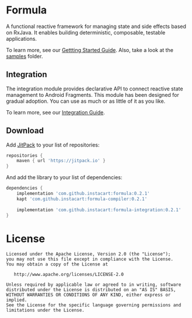 # Formula
A functional reactive framework for managing state and side effects based on RxJava. It enables building 
deterministic, composable, testable applications.

To learn more, see our [Gettting Started Guide](docs/Getting-Started.md). Also, take a look at the [samples](samples) 
folder.

## Integration
The integration module provides declarative API to connect reactive state management to Android Fragments. 
This module has been designed for gradual adoption. You can use as much or as little of it as you like.

To learn more, see our [Integration Guide](docs/Integration.md).

## Download

Add [JitPack](https://jitpack.io) to your list of repositories:

```groovy
repositories {
    maven { url 'https://jitpack.io' }
}
```

And add the library to your list of dependencies:

```groovy
dependencies {
    implementation 'com.github.instacart:formula:0.2.1'
    kapt 'com.github.instacart:formula-compiler:0.2.1'
    
    implementation 'com.github.instacart:formula-integration:0.2.1'
}
```

# License

```
Licensed under the Apache License, Version 2.0 (the "License");
you may not use this file except in compliance with the License.
You may obtain a copy of the License at

   http://www.apache.org/licenses/LICENSE-2.0

Unless required by applicable law or agreed to in writing, software
distributed under the License is distributed on an "AS IS" BASIS,
WITHOUT WARRANTIES OR CONDITIONS OF ANY KIND, either express or implied.
See the License for the specific language governing permissions and
limitations under the License.
```
